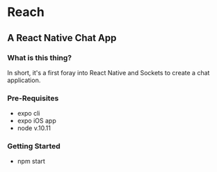 # Reach 

## A React Native Chat App 


### What is this thing?
In short, it's a first foray into React Native and Sockets to create a chat application.

### Pre-Requisites
 - expo cli
 - expo iOS app
 - node v.10.11

### Getting Started
 - npm start